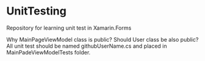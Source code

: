 # UnitTesting
Repository for learning unit test in Xamarin.Forms

Why MainPageViewModel class is public? Should User class be also public?
All unit test should be named githubUserName.cs and placed in MainPadeViewModelTests folder.
